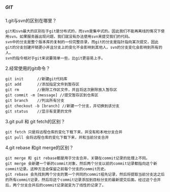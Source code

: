##### GIT

1.git与svn的区别在哪里？

```
git和svn最大的区别在于git是分布式的，而svn是集中式的。因此我们不能再离线的情况下使用svn。如果服务器出现问题，我们就没有办法使用svn来提交我们的代码。
svn中的分支是整个版本库的复制的一份完整目录，而git的分支是指针指向某次提交，因此git的分支创建开销更小并且分支上的变化不会影响到其他人。svn的分支变化会影响到所有的人。
svn的指令相对于git来说要简单一些，比git更容易上手。
```

2.经常使用的git命令？

```
git init      //新建git代码库
git add       //添加指定文件到暂存区
git rm        //删除工作区文件，并且将这次删除放入暂存区
git commit -m [message] //提交暂存区到仓库区
git branch    //列出所有分支
git checkout -b [branch] //新建一个分支，并切换到该分支
git status    //显示有变更的文件
```

3.git pull 和 git fetch的区别？

```
git fetch 只是将远程仓库的变化下载下来，并没有和本地分支合并
git pull 会将远程仓库的变化下载下来，并和当前分支合并
```

4.git rebase 和git merge的区别？

```
git merge 和 git rebase都是用于分支合并，关键在commit记录的处理上不同。
git merge 会新建一个新的commit对象，然后两个分支以前的commit记录都指向这个新commit记录。这种方法会保留之前每个分支的commit历史。
git rebase 会先找到两个分支的第一个共同的commit祖先记录，然后将提取当前分支这之后的所有commit记录，然后将这个commit记录添加到目标分支的最新提交后面。经过这个合并后，两个分支合并后的commit记录就变为了线性的记录了。
```

